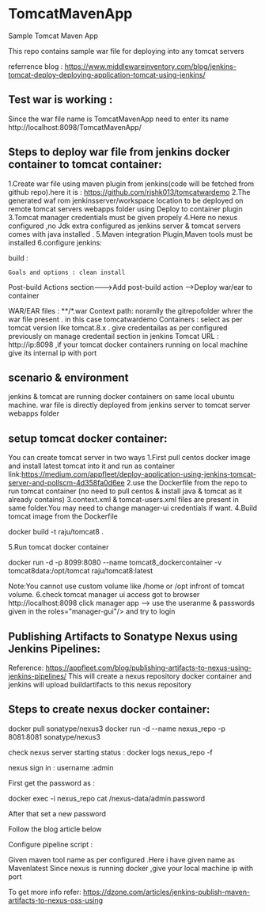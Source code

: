# TomcatMavenApp
Sample Tomcat Maven App


This repo contains sample war file for deploying into any tomcat servers 


referrence blog : https://www.middlewareinventory.com/blog/jenkins-tomcat-deploy-deploying-application-tomcat-using-jenkins/

Test war is working :
--------------------
Since the war file name is TomcatMavenApp need to enter its name
http://localhost:8098/TomcatMavenApp/

Steps to deploy war file from jenkins docker container  to tomcat container:
-----------------------------------------------------------------------------
1.Create war file using maven plugin from jenkins(code will be fetched from github repo).here it is : https://github.com/rjshk013/tomcatwardemo
2.The generated waf rom jenkinsserver/workspace location to be deployed on remote tomcat servers webapps folder using Deploy to container plugin
3.Tomcat manager credentials must be given propely
4.Here no nexus configured ,no Jdk extra configured as jenkins server  & tomcat servers comes with java installed .
5.Maven integration Plugin,Maven tools must be installed 
6.configure jenkins:

build :

 	Goals and options : clean install
Post-build Actions section--->Add post-build action -->Deploy war/ear to container

WAR/EAR files : **/*.war
Context path: noramlly the gitrepofolder whrer the war file present . in this case  tomcatwardemo
Containers : select as per tomcat version like tomcat.8.x .
give credentailas as per configured previously on manage credentail section in jenkins 
Tomcat URL : http://ip:8098 ,if your tomcat docker containers running on local machine give its internal ip with port


scenario & environment
------------------------
jenkins & tomcat are running docker containers on same local ubuntu machine.
war file is directly deployed from jenkins server to tomcat server webapps folder

setup tomcat docker container:
-----------------------------

You can create tomcat server in two ways 
1.First pull centos docker image and install latest tomcat into it and run as container
link:https://medium.com/appfleet/deploy-application-using-jenkins-tomcat-server-and-pollscm-4d358fa0d6ee
2.use the Dockerfile from the repo to run tomcat container (no need to pull centos & install java & tomcat as it already contains)
3.context.xml & tomcat-users.xml files are present in same folder.You may need to change manager-ui credentials if want.
4.Build tomcat image from the Dockerfile

docker build -t raju/tomcat8 .

5.Run tomcat docker container 

docker run -d -p 8099:8080 --name tomcat8_dockercontainer -v tomcat8data:/opt/tomcat raju/tomcat8:latest

Note:You cannot use custom volume like /home or /opt infront of tomcat volume.
6.check tomcat manager ui access
got to browser http://localhost:8098 click manager app --> use the useranme & passwords given in the roles="manager-gui"/> and try to login


Publishing Artifacts to Sonatype Nexus using Jenkins Pipelines:
----------------------------------------------------------------
Reference: https://appfleet.com/blog/publishing-artifacts-to-nexus-using-jenkins-pipelines/
This will create a nexus repository docker container and jenkins will upload buildartifacts to this nexus repository

Steps to create nexus docker container:
----------------------------------------

docker pull sonatype/nexus3
docker run -d --name nexus_repo -p 8081:8081 sonatype/nexus3

check nexus server starting status :
docker logs nexus_repo -f 

nexus sign in :
username :admin

First get the password as :

docker exec -i nexus_repo cat /nexus-data/admin.password

After that set a new password

Follow the blog article below

Configure pipeline script :

Given maven tool name as per configured .Here i have given name as Mavenlatest
Since nexus is running docker ,give your local machine ip with port 

To get more info refer: https://dzone.com/articles/jenkins-publish-maven-artifacts-to-nexus-oss-using
